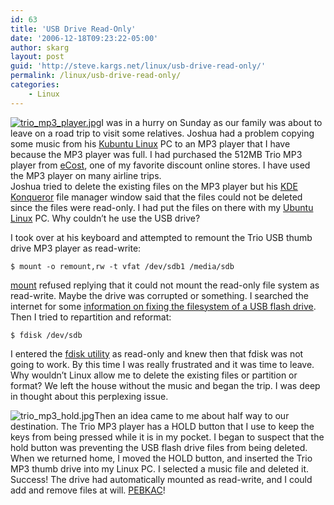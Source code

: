 ```yaml
---
id: 63
title: 'USB Drive Read-Only'
date: '2006-12-18T09:23:22-05:00'
author: skarg
layout: post
guid: 'http://steve.kargs.net/linux/usb-drive-read-only/'
permalink: /linux/usb-drive-read-only/
categories:
    - Linux
---
```


[![trio_mp3_player.jpg](http://steve.kargs.net/wp-content/uploads/2006/12/thumbs/trio_mp3_player.jpg "trio_mp3_player.jpg")](http://steve.kargs.net/wp-content/uploads/2006/12/trio_mp3_player.jpg)I was in a hurry on Sunday as our family was about to leave on a road trip to visit some relatives. Joshua had a problem copying some music from his [Kubuntu Linux](http://kubuntu.org/) PC to an MP3 player that I have because the MP3 player was full. I had purchased the 512MB Trio MP3 player from [eCost](http://www.ecost.com/), one of my favorite discount online stores. I have used the MP3 player on many airline trips.  
Joshua tried to delete the existing files on the MP3 player but his [KDE Konqueror](http://www.konqueror.org/) file manager window said that the files could not be deleted since the files were read-only. I had put the files on there with my [Ubuntu Linux](http://www.ubuntu.com/) PC. Why couldn’t he use the USB drive?

I took over at his keyboard and attempted to remount the Trio USB thumb drive MP3 player as read-write:

`$ mount -o remount,rw -t vfat /dev/sdb1 /media/sdb`

[mount](http://en.wikipedia.org/wiki/Mount_%28computing%29) refused replying that it could not mount the read-only file system as read-write. Maybe the drive was corrupted or something. I searched the internet for some [information on fixing the filesystem of a USB flash drive](http://linuxactivist.blogspot.com/2006/08/linux-tip-resurrecting-broken-usb.html). Then I tried to repartition and reformat:

`$ fdisk /dev/sdb`

I entered the [fdisk utility](http://en.wikipedia.org/wiki/Fdisk) as read-only and knew then that fdisk was not going to work. By this time I was really frustrated and it was time to leave. Why wouldn’t Linux allow me to delete the existing files or partition or format? We left the house without the music and began the trip. I was deep in thought about this perplexing issue.

![trio_mp3_hold.jpg](http://steve.kargs.net/wp-content/uploads/2006/12/trio_mp3_hold.jpg "trio_mp3_hold.jpg")Then an idea came to me about half way to our destination. The Trio MP3 player has a HOLD button that I use to keep the keys from being pressed while it is in my pocket. I began to suspect that the hold button was preventing the USB flash drive files from being deleted. When we returned home, I moved the HOLD button, and inserted the Trio MP3 thumb drive into my Linux PC. I selected a music file and deleted it. Success! The drive had automatically mounted as read-write, and I could add and remove files at will. [PEBKAC](http://en.wikipedia.org/wiki/PEBKAC)!